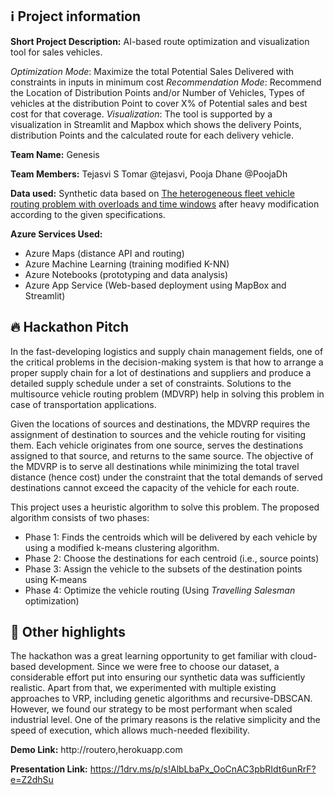 ## ℹ️ Project information

**Short Project Description:** AI-based route optimization and visualization tool for sales vehicles.

 _Optimization Mode_: Maximize the total Potential Sales Delivered with constraints in inputs in minimum cost
_Recommendation Mode_: Recommend the Location of Distribution Points and/or Number of Vehicles, Types of vehicles at the distribution Point to cover X% of Potential sales and best cost for that coverage.
_Visualization_: The tool is supported by a visualization in Streamlit and Mapbox which shows the delivery Points, distribution Points and the calculated route for each delivery vehicle.

**Team Name:** Genesis

**Team Members:** Tejasvi S Tomar @tejasvi, Pooja Dhane @PoojaDh

**Data used:** Synthetic data based on [The heterogeneous fleet vehicle routing problem with overloads and time windows]( https://www.sciencedirect.com/science/article/pii/S0925527313000388) after heavy modification according to the given specifications.

**Azure Services Used:**
* Azure Maps (distance API and routing)
* Azure Machine Learning (training modified K-NN)
* Azure Notebooks (prototyping and data analysis)
* Azure App Service (Web-based deployment using MapBox and Streamlit)


## 🔥 Hackathon Pitch

In the fast-developing logistics and supply chain management fields, one of the critical problems in the decision-making system is that how to arrange a proper supply chain for a lot of destinations and suppliers and produce a detailed supply schedule under a set of constraints. Solutions to the multisource vehicle routing problem (MDVRP) help in solving this problem in case of transportation applications.

Given the locations of sources and destinations, the MDVRP requires the assignment of destination to sources and the vehicle routing for visiting them. Each vehicle originates from one source, serves the destinations assigned to that source, and returns to the same source. The objective of the MDVRP is to serve all destinations while minimizing the total travel distance (hence cost) under the constraint that the total demands of served destinations cannot exceed the capacity of the vehicle for each route.

This project uses a heuristic algorithm to solve this problem. The proposed algorithm consists of two phases:

* Phase 1: Finds the centroids which will be delivered by each vehicle by using a modified k-means clustering algorithm.
* Phase 2: Choose the destinations for each centroid (i.e., source points)
* Phase 3: Assign the vehicle to the subsets of the destination points using K-means
* Phase 4: Optimize the vehicle routing (Using _Travelling Salesman_ optimization)

## 🔦 Other highlights

The hackathon was a great learning opportunity to get familiar with cloud-based development. Since we were free to choose our dataset, a considerable effort put into ensuring our synthetic data was sufficiently realistic. Apart from that, we experimented with multiple existing approaches to VRP, including genetic algorithms and recursive-DBSCAN. However, we found our strategy to be most performant when scaled industrial level. One of the primary reasons is the relative simplicity and the speed of execution, which allows much-needed flexibility. 


**Demo Link:** http://routero,herokuapp.com

**Presentation Link:** https://1drv.ms/p/s!AlbLbaPx_OoCnAC3pbRIdt6unRrF?e=Z2dhSu
